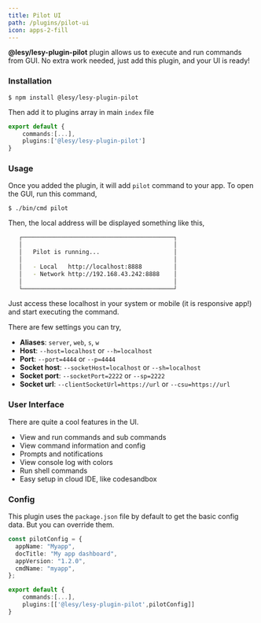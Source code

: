 ```yaml
---
title: Pilot UI
path: /plugins/pilot-ui
icon: apps-2-fill
---
```


**@lesy/lesy-plugin-pilot** plugin allows us to execute and run commands from GUI. No extra work needed, just add this plugin, and your UI is ready!

### Installation

```shell
$ npm install @lesy/lesy-plugin-pilot
```

Then add it to plugins array in main `index` file

```typescript
export default {
    commands:[...],
    plugins:['@lesy/lesy-plugin-pilot']
}
```

### Usage

Once you added the plugin, it will add `pilot` command to your app. To open the GUI, run this command,

```shell
$ ./bin/cmd pilot
```

Then, the local address will be displayed something like this,

```bash
   ┌───────────────────────────────────────────┐
   │                                           │
   │   Pilot is running...                     │
   │                                           │
   │   - Local   http://localhost:8888         │
   │   - Network http://192.168.43.242:8888    │
   │                                           │
   └───────────────────────────────────────────┘

```

Just access these localhost in your system or mobile (it is responsive app!) and start executing the command.

There are few settings you can try,

- **Aliases**: `server`, `web`, `s`, `w`
- **Host**: `--host=localhost` or `--h=localhost`
- **Port**: `--port=4444` or `--p=4444`
- **Socket host**: `--socketHost=localhost` or `--sh=localhost`
- **Socket port**: `--socketPort=2222` or `--sp=2222`
- **Socket url**: `--clientSocketUrl=https://url` or `--csu=https://url`

### User Interface

There are quite a cool features in the UI.

- View and run commands and sub commands
- View command information and config
- Prompts and notifications
- View console log with colors
- Run shell commands
- Easy setup in cloud IDE, like codesandbox

### Config

This plugin uses the `package.json` file by default to get the basic config data. But you can override them.

```typescript
const pilotConfig = {
  appName: "Myapp",
  docTitle: "My app dashboard",
  appVersion: "1.2.0",
  cmdName: "myapp",
};

export default {
    commands:[...],
    plugins:[['@lesy/lesy-plugin-pilot',pilotConfig]]
}
```
